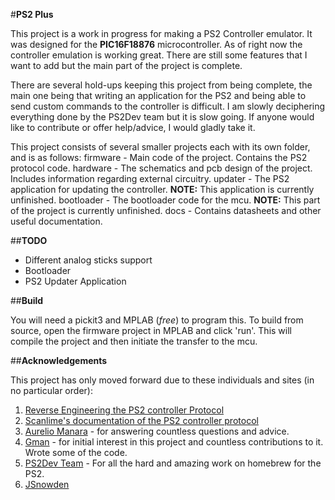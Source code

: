 #**PS2 Plus**

This project is a work in progress for making a PS2 Controller emulator. It was designed for the **PIC16F18876** microcontroller. As of right now the controller emulation is working great. There are still some features that I want to add but the main part of the project is complete. 

There are several hold-ups keeping this project from being complete, the main one being that writing an application for the PS2 and being able to send custom commands to the controller is difficult. I am slowly deciphering everything done by the PS2Dev team but it is slow going. If anyone would like to contribute or offer help/advice, I would gladly take it.

This project consists of several smaller projects each with its own folder, and is as follows:
firmware - Main code of the project. Contains the PS2 protocol code.
hardware - The schematics and pcb design of the project. Includes information regarding external circuitry.
updater - The PS2 application for updating the controller. **NOTE:** This application is currently unfinished.
bootloader - The bootloader code for the mcu. **NOTE:** This part of the project is currently unfinished.
docs - Contains datasheets and other useful documentation.

##**TODO**

- Different analog sticks support
- Bootloader
- PS2 Updater Application

##**Build**

You will need a pickit3 and MPLAB (_free_) to program this. To build from source, open the firmware project in MPLAB and click 'run'. This will compile the project and then initiate the transfer to the mcu.

##**Acknowledgements**

This project has only moved forward due to these individuals and sites (in no particular order):

1. [Reverse Engineering the PS2 controller Protocol](http://store.curiousinventor.com/guides/PS2)
2. [Scanlime's documentation of the PS2 controller protocol](https://gist.github.com/scanlime/5042071)
3. [Aurelio Manara](https://github.com/Aurelio92/GCPlus) - for answering countless questions and advice.
4. [Gman](https://gmanmodz.com/) - for initial interest in this project and countless contributions to it. Wrote some of the code.
5. [PS2Dev Team](https://github.com/ps2dev) - For all the hard and amazing work on homebrew for the PS2.
6. [JSnowden](https://github.com/JSnowden33/ClassicPlus)
